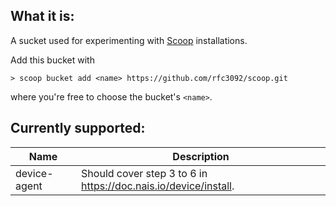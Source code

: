 ## What it is:

A sucket used for experimenting with [Scoop](https://scoop.sh/) installations.

Add this bucket with
```
> scoop bucket add <name> https://github.com/rfc3092/scoop.git
```
where you're free to choose the bucket's `<name>`.

## Currently supported:

|Name|Description|
|----|-----------|
|device-agent|Should cover step 3 to 6 in https://doc.nais.io/device/install.|